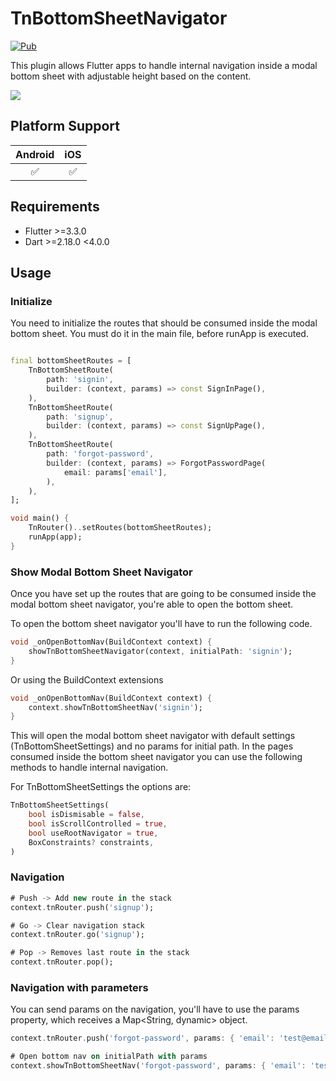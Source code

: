 # TnBottomSheetNavigator

[![Pub](https://img.shields.io/pub/v/tn_bottom_sheet_navigator.svg?logo=flutter&color=blue&style=flat-square)](https://pub.dev/packages/tn_bottom_sheet_navigator)

This plugin allows Flutter apps to handle internal navigation inside a modal bottom sheet with adjustable height based on the content.

<img src="https://github.com/jordy-garcia/tn_bottom_sheet_navigator/tree/main/images/sample.gif?raw=true">

## Platform Support

| Android | iOS |
| :-----: | :-: |
|   ✅    | ✅  |

## Requirements

- Flutter >=3.3.0
- Dart >=2.18.0 <4.0.0

## Usage

### Initialize

You need to initialize the routes that should be consumed inside the modal bottom sheet. You must do it in the main file, before runApp is executed.

```dart

final bottomSheetRoutes = [
    TnBottomSheetRoute(
        path: 'signin',
        builder: (context, params) => const SignInPage(),
    ),
    TnBottomSheetRoute(
        path: 'signup',
        builder: (context, params) => const SignUpPage(),
    ),
    TnBottomSheetRoute(
        path: 'forgot-password',
        builder: (context, params) => ForgotPasswordPage(
            email: params['email'],
        ),
    ),
];

void main() {
    TnRouter()..setRoutes(bottomSheetRoutes);
    runApp(app);
}
```

### Show Modal Bottom Sheet Navigator

Once you have set up the routes that are going to be consumed inside the modal bottom sheet navigator, you're able to open the bottom sheet.

To open the bottom sheet navigator you'll have to run the following code.

```dart
void _onOpenBottomNav(BuildContext context) {
    showTnBottomSheetNavigator(context, initialPath: 'signin');
}
```

Or using the BuildContext extensions

```dart
void _onOpenBottomNav(BuildContext context) {
    context.showTnBottomSheetNav('signin');
}
```

This will open the modal bottom sheet navigator with default settings (TnBottomSheetSettings) and no params for initial path. In the pages consumed inside the bottom sheet navigator you can use the following methods to handle internal navigation.

For TnBottomSheetSettings the options are:

```dart
TnBottomSheetSettings(
    bool isDismisable = false,
    bool isScrollControlled = true,
    bool useRootNavigator = true,
    BoxConstraints? constraints,
)
```

### Navigation

```dart
# Push -> Add new route in the stack
context.tnRouter.push('signup');

# Go -> Clear navigation stack
context.tnRouter.go('signup');

# Pop -> Removes last route in the stack
context.tnRouter.pop();
```

### Navigation with parameters

You can send params on the navigation, you'll have to use the params property, which receives a Map<String, dynamic> object.

```dart
context.tnRouter.push('forgot-password', params: { 'email': 'test@email.com' });

# Open bottom nav on initialPath with params
context.showTnBottomSheetNav('forgot-password', params: { 'email': 'test@email.com' });
```

